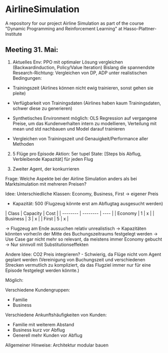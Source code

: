 # AirlineSimulation
A repository for our project Airline Simulation as part of the course "Dynamic Programming and Reinforcement Learning" at Hasso-Plattner-Institute

## Meeting 31. Mai:

1) Aktuelles Env: PPO mit optimaler Lösung vergleichen (Backwardinduction, Policy/Value Iteration)
Bislang die spannendste Research-Richtung: Vergleichen von DP, ADP unter realistischen Bedingungen:
- Trainingszeit (Airlines können nicht ewig trainieren, sonst gehen sie pleite)
- Verfügbarkeit von Trainingsdaten (Airlines haben kaum Trainingsdaten, schwer diese zu generieren)

- Synthetisches Environment möglich: OLS Regression auf vergangene Preise, um das Kundenverhalten intern zu modellieren, Verteilung mit mean und std nachbauen und Model darauf trainieren

- Vergleichen von Trainingszeit und Genauigkeit/Performance aller Methoden

2) 5 Flüge pro Episode
  Aktion: 5er tupel
  State: [Steps bis Abflug, Verbleibende Kapazität] für jeden Flug

3) Zweiter Agent, der konkurrieren

Frage: Welche Aspekte bei der Airline Simulation anders als bei Marktsimulation mit mehreren Preisen?

Idee: Unterschiedliche Klassen: Economy, Business, First -> eigener Preis
- Kapazität: 500 (Flugzeug könnte erst am Abflugtag ausgesucht werden)

| Class    | Capacity | Cost |
| -------- | -------- | ---- |
| Economy  | 1        | x    |
| Business | 3        | x    |
| First    | 5        | x    |


-> Flugzeug am Ende aussuchen relativ unrealistisch
-> Kapazitäten könnten vorher/in der Mitte des Buchungszeitraums festgelegt werden
-> Use Case gar nicht mehr so relevant, da meistens immer Economy gebucht
-> Nur sinnvoll mit Substitutionseffekten

Andere Idee: CO2 Preis integrieren? - Schwierig, da Flüge nicht vom Agent geplant werden (Vereinigung von Buchungszeit und verschiedenen Strecken vermutlich zu kompliziert, da das Flugziel immer nur für eine Episode festgelegt werden könnte.)

Möglich:

Verschiedene Kundengruppen:
- Familie
- Business

Verschiedene Ankunftshäufigkeiten von Kunden:

- Familie mit weiterem Abstand
- Business kurz vor Abflug
- Generell mehr Kunden vor Abflug

Allgemeiner Hinweise: Architektur modular bauen